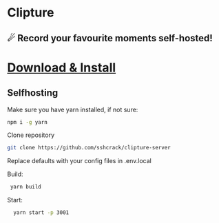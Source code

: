 # Clipture
## ☄ Record your favourite moments self-hosted!

# <a href="#">Download & Install</a>

## Selfhosting
Make sure you have yarn installed, if not sure:
```bash
npm i -g yarn
```

Clone repository
```bash
git clone https://github.com/sshcrack/clipture-server
```
Replace defaults with your config files in .env.local

Build:
```bash
 yarn build
```

Start: 
```bash
  yarn start -p 3001
```
